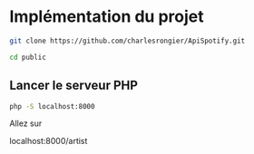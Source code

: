 # Implémentation du projet

```bash
git clone https://github.com/charlesrongier/ApiSpotify.git
```

```bash
cd public
```

## Lancer le serveur PHP

```bash
php -S localhost:8000
```

Allez sur 

localhost:8000/artist